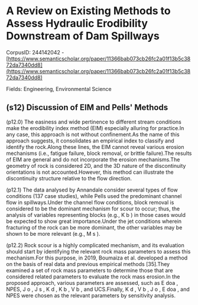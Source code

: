 # A Review on Existing Methods to Assess Hydraulic Erodibility Downstream of Dam Spillways

CorpusID: 244142042 - [https://www.semanticscholar.org/paper/11366bab073cb26fc2a01f13b5c3872da7340dd8](https://www.semanticscholar.org/paper/11366bab073cb26fc2a01f13b5c3872da7340dd8)

Fields: Engineering, Environmental Science

## (s12) Discussion of EIM and Pells' Methods
(p12.0) The easiness and wide pertinence to different stream conditions make the erodibility index method (EIM) especially alluring for practice.In any case, this approach is not without confinement.As the name of this approach suggests, it consolidates an empirical index to classify and identify the rock.Along these lines, the EIM cannot reveal various erosion mechanisms (i.e., fatigue failure, block removal, or brittle failure).The results of EIM are general and do not incorporate the erosion mechanisms.The geometry of rock is considered 2D, and the 3D nature of the discontinuity orientations is not accounted.However, this method can illustrate the discontinuity structure relative to the flow direction.

(p12.1) The data analysed by Annandale consider several types of flow conditions (137 case studies), while Pells used the predominant channel flow in spillways.Under the channel flow conditions, block removal is considered to be the dominant mechanism for scour to occur; thus, the analysis of variables representing blocks (e.g., K b ) in those cases would be expected to show great importance.Under the jet conditions wherein fracturing of the rock can be more dominant, the other variables may be shown to be more relevant (e.g., M s ).

(p12.2) Rock scour is a highly complicated mechanism, and its evaluation should start by identifying the relevant rock mass parameters to assess this mechanism.For this purpose, in 2019, Boumaiza et al. developed a method on the basis of real data and previous empirical methods [35].They examined a set of rock mass parameters to determine those that are considered related parameters to evaluate the rock mass erosion.In the proposed approach, various parameters are assessed, such as E doa , NPES, J o , J s , K d , K b , V b , and UCS.Finally, K d , V b , J o , E doa , and NPES were chosen as the relevant parameters by sensitivity analysis.
